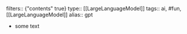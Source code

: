 filters:: {"contents" true}
type:: [[LargeLanguageModel]]
tags:: ai, #fun, [[LargeLanguageModel]] 
alias:: gpt

- some text